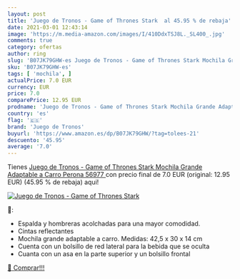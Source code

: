 ```yaml
---
layout: post
title: 'Juego de Tronos - Game of Thrones Stark  al 45.95 % de rebaja'
date: 2021-03-01 12:43:14
image: 'https://m.media-amazon.com/images/I/410DdxTSJ8L._SL400_.jpg'
comments: true
category: ofertas
author: ring
slug: 'B07JK79GHW-es Juego de Tronos - Game of Thrones Stark Mochila Grande...'
sku: 'B07JK79GHW-es'
tags: [ 'mochila', ]
actualPrice: 7.0 EUR
currency: EUR
price: 7.0
comparePrice: 12.95 EUR
prodname: 'Juego de Tronos - Game of Thrones Stark Mochila Grande Adaptable a Carro  Perona 56977 '
country: 'es'
flag: '🇪🇸'
brand: 'Juego de Tronos'
buyurl: 'https://www.amazon.es/dp/B07JK79GHW/?tag=tolees-21'
descuento: '45.95'
average: '7.0'
---
```


Tienes [Juego de Tronos - Game of Thrones Stark Mochila Grande Adaptable a Carro  Perona 56977 ](https://www.amazon.es/dp/B07JK79GHW/?tag=tolees-21) con precio final de  7.0 EUR (original: 12.95 EUR) (45.95 %  de rebaja) aqui!

[![Juego de Tronos - Game of Thrones Stark ](https://m.media-amazon.com/images/I/410DdxTSJ8L._SL400_.jpg)](https://www.amazon.es/dp/B07JK79GHW/?tag=tolees-21)

🔎:

- Espalda y hombreras acolchadas para una mayor comodidad.
- Cintas reflectantes
- Mochila grande adaptable a carro. Medidas: 42,5 x 30 x 14 cm
- Cuenta con un bolsillo de red lateral para la bebida que se oculta
- Cuanta con un asa en la parte superior y un bolsillo frontal

[🛒 Comprar!!!](https://www.amazon.es/dp/B07JK79GHW/?tag=tolees-21)
